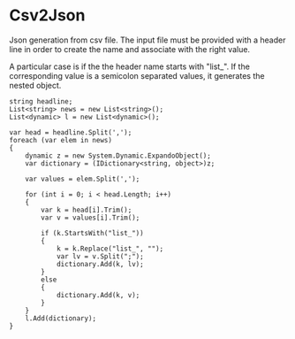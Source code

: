 # Csv2Json
Json generation from csv file. 
The input file must be provided with a header line in order to create the name and associate with the right value.

A particular case is if the the header name starts with "list_". If the corresponding value is a semicolon separated values, it generates the nested object.

```
string headline; 
List<string> news = new List<string>(); 
List<dynamic> l = new List<dynamic>(); 

var head = headline.Split(',');
foreach (var elem in news)
{
    dynamic z = new System.Dynamic.ExpandoObject();
    var dictionary = (IDictionary<string, object>)z;

    var values = elem.Split(',');

    for (int i = 0; i < head.Length; i++)
    {
        var k = head[i].Trim();
        var v = values[i].Trim();

        if (k.StartsWith("list_"))
        {
            k = k.Replace("list_", "");
            var lv = v.Split(";");
            dictionary.Add(k, lv);
        }
        else
        {
            dictionary.Add(k, v);
        }
    }
    l.Add(dictionary);
}
```
